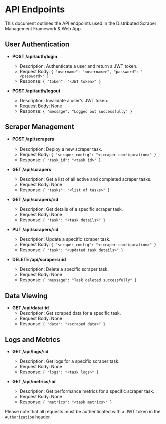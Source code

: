 # API Endpoints

This document outlines the API endpoints used in the Distributed Scraper Management Framework & Web App.

## User Authentication

- **POST /api/auth/login**
  - Description: Authenticate a user and return a JWT token.
  - Request Body: `{ "username": "<username>", "password": "<password>" }`
  - Response: `{ "token": "<JWT token>" }`

- **POST /api/auth/logout**
  - Description: Invalidate a user's JWT token.
  - Request Body: None
  - Response: `{ "message": "Logged out successfully" }`

## Scraper Management

- **POST /api/scrapers**
  - Description: Deploy a new scraper task.
  - Request Body: `{ "scraper_config": "<scraper configuration>" }`
  - Response: `{ "task_id": "<task id>" }`

- **GET /api/scrapers**
  - Description: Get a list of all active and completed scraper tasks.
  - Request Body: None
  - Response: `{ "tasks": "<list of tasks>" }`

- **GET /api/scrapers/:id**
  - Description: Get details of a specific scraper task.
  - Request Body: None
  - Response: `{ "task": "<task details>" }`

- **PUT /api/scrapers/:id**
  - Description: Update a specific scraper task.
  - Request Body: `{ "scraper_config": "<scraper configuration>" }`
  - Response: `{ "task": "<updated task details>" }`

- **DELETE /api/scrapers/:id**
  - Description: Delete a specific scraper task.
  - Request Body: None
  - Response: `{ "message": "Task deleted successfully" }`

## Data Viewing

- **GET /api/data/:id**
  - Description: Get scraped data for a specific task.
  - Request Body: None
  - Response: `{ "data": "<scraped data>" }`

## Logs and Metrics

- **GET /api/logs/:id**
  - Description: Get logs for a specific scraper task.
  - Request Body: None
  - Response: `{ "logs": "<task logs>" }`

- **GET /api/metrics/:id**
  - Description: Get performance metrics for a specific scraper task.
  - Request Body: None
  - Response: `{ "metrics": "<task metrics>" }`

Please note that all requests must be authenticated with a JWT token in the `Authorization` header.